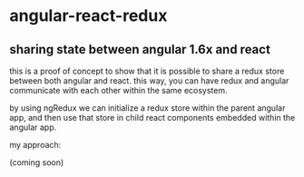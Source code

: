 # angular-react-redux

## sharing state between angular 1.6x and react

this is a proof of concept to show that it is possible to share a redux store between both angular and react. this way, you can have redux and angular communicate with each other within the same ecosystem. 

by using ngRedux we can initialize a redux store within the parent angular app, and then use that store in child react components embedded within the angular app.

my approach: 

(coming soon)
